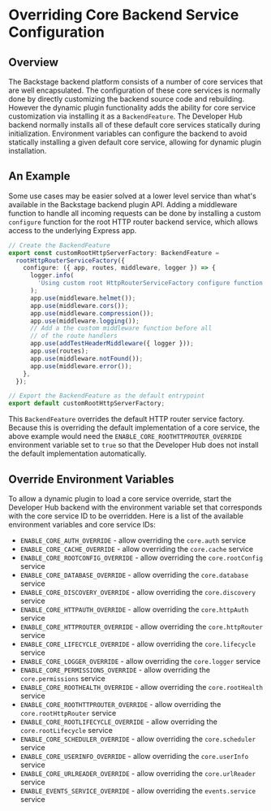 # Overriding Core Backend Service Configuration

## Overview

The Backstage backend platform consists of a number of core services that are well encapsulated.  The configuration of these core services is normally done by directly customizing the backend source code and rebuilding.  However the dynamic plugin functionality adds the ability for core service customization via installing it as a `BackendFeature`.  The Developer Hub backend normally installs all of these default core services statically during initialization.  Environment variables can configure the backend to avoid statically installing a given default core service, allowing for dynamic plugin installation.

## An Example

Some use cases may be easier solved at a lower level service than what's available in the Backstage backend plugin API.  Adding a middleware function to handle all incoming requests can be done by installing a custom `configure` function for the root HTTP router backend service, which allows access to the underlying Express app.

```typescript
// Create the BackendFeature
export const customRootHttpServerFactory: BackendFeature =
  rootHttpRouterServiceFactory({
    configure: ({ app, routes, middleware, logger }) => {
      logger.info(
        'Using custom root HttpRouterServiceFactory configure function',
      );
      app.use(middleware.helmet());
      app.use(middleware.cors());
      app.use(middleware.compression());
      app.use(middleware.logging());
      // Add a the custom middleware function before all
      // of the route handlers
      app.use(addTestHeaderMiddleware({ logger }));
      app.use(routes);
      app.use(middleware.notFound());
      app.use(middleware.error());
    },
  });

// Export the BackendFeature as the default entrypoint
export default customRootHttpServerFactory;
```

This `BackendFeature` overrides the default HTTP router service factory.  Because this is overriding the default implementation of a core service, the above example would need the `ENABLE_CORE_ROOTHTTPROUTER_OVERRIDE` environment variable set to `true` so that the Developer Hub does not install the default implementation automatically.

## Override Environment Variables

To allow a dynamic plugin to load a core service override, start the Developer Hub backend with the environment variable set that corresponds with the core service ID to be overridden.  Here is a list of the available environment variables and core service IDs:


- `ENABLE_CORE_AUTH_OVERRIDE` - allow overriding the `core.auth` service
- `ENABLE_CORE_CACHE_OVERRIDE` - allow overriding the `core.cache` service
- `ENABLE_CORE_ROOTCONFIG_OVERRIDE` - allow overriding the `core.rootConfig` service
- `ENABLE_CORE_DATABASE_OVERRIDE` - allow overriding the `core.database` service
- `ENABLE_CORE_DISCOVERY_OVERRIDE` - allow overriding the `core.discovery` service
- `ENABLE_CORE_HTTPAUTH_OVERRIDE` - allow overriding the `core.httpAuth` service
- `ENABLE_CORE_HTTPROUTER_OVERRIDE` - allow overriding the `core.httpRouter` service
- `ENABLE_CORE_LIFECYCLE_OVERRIDE` - allow overriding the `core.lifecycle` service
- `ENABLE_CORE_LOGGER_OVERRIDE` - allow overriding the `core.logger` service
- `ENABLE_CORE_PERMISSIONS_OVERRIDE` - allow overriding the `core.permissions` service
- `ENABLE_CORE_ROOTHEALTH_OVERRIDE` - allow overriding the `core.rootHealth` service
- `ENABLE_CORE_ROOTHTTPROUTER_OVERRIDE` - allow overriding the `core.rootHttpRouter` service
- `ENABLE_CORE_ROOTLIFECYCLE_OVERRIDE` - allow overriding the `core.rootLifecycle` service
- `ENABLE_CORE_SCHEDULER_OVERRIDE` - allow overriding the `core.scheduler` service
- `ENABLE_CORE_USERINFO_OVERRIDE` - allow overriding the `core.userInfo` service
- `ENABLE_CORE_URLREADER_OVERRIDE` - allow overriding the `core.urlReader` service
- `ENABLE_EVENTS_SERVICE_OVERRIDE` - allow overriding the `events.service` service